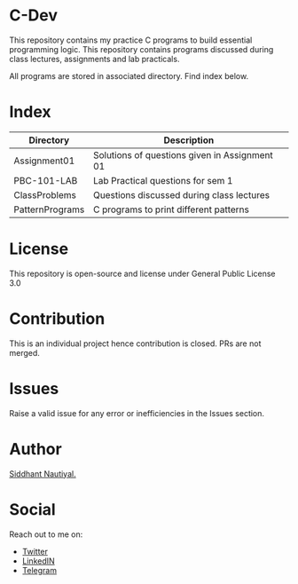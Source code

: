 # C-Dev
This repository contains my practice C programs to build essential programming logic. This repository contains programs discussed during class lectures, assignments and lab practicals.

All programs are stored in associated directory. Find index below. 

# Index
| Directory      | Description |
| ----------- | ----------- |
| Assignment01      | Solutions of questions given in Assignment 01       |
| PBC-101-LAB   | Lab Practical questions for sem 1        |
| ClassProblems | Questions discussed during class lectures |
| PatternPrograms | C programs to print different patterns |

# License
This repository is open-source and license under General Public License 3.0

# Contribution
This is an individual project hence contribution is closed. PRs are not merged.

# Issues
Raise a valid issue for any error or inefficiencies in the Issues section.

# Author
[Siddhant Nautiyal.](https://linktr.ee/COMICSID)

# Social
Reach out to me on:
- [Twitter](https://twitter.com/WatashiwaSid)
- [LinkedIN](https://linkedin.com/in/comicsid)
- [Telegram](https://t.me/watashiwasid)

